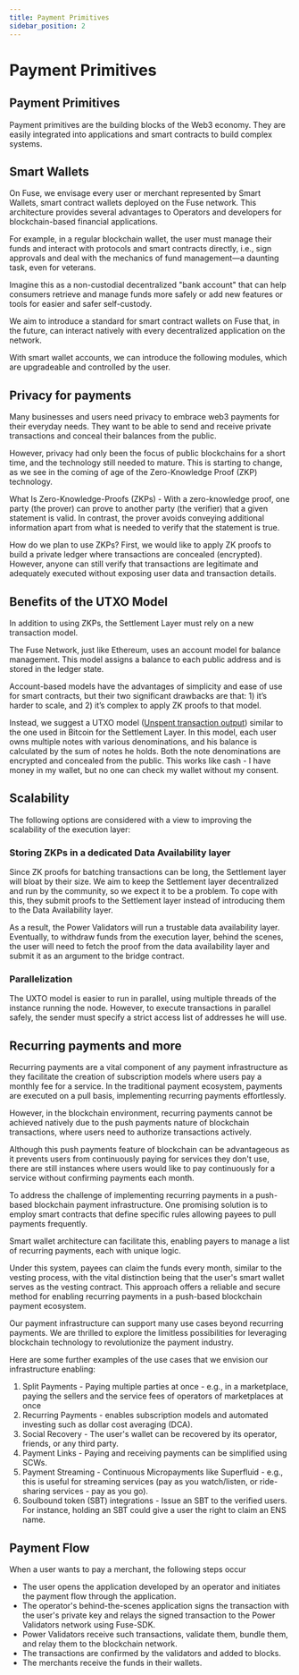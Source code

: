 ```yaml
---
title: Payment Primitives
sidebar_position: 2
---
```

# Payment Primitives

## Payment Primitives

Payment primitives are the building blocks of the Web3 economy. They are easily integrated into applications and smart contracts to build complex systems.

## Smart Wallets

On Fuse, we envisage every user or merchant represented by Smart Wallets, smart contract wallets deployed on the Fuse network. This architecture provides several advantages to Operators and developers for blockchain-based financial applications.

For example, in a regular blockchain wallet, the user must manage their funds and interact with protocols and smart contracts directly, i.e., sign approvals and deal with the mechanics of fund management—a daunting task, even for veterans.

Imagine this as a non-custodial decentralized "bank account" that can help consumers retrieve and manage funds more safely or add new features or tools for easier and safer self-custody.

We aim to introduce a standard for smart contract wallets on Fuse that, in the future, can interact natively with every decentralized application on the network.

With smart wallet accounts, we can introduce the following modules, which are upgradeable and controlled by the user.

## Privacy for payments

Many businesses and users need privacy to embrace web3 payments for their everyday needs. They want to be able to send and receive private transactions and conceal their balances from the public.

However, privacy had only been the focus of public blockchains for a short time, and the technology still needed to mature. This is starting to change, as we see in the coming of age of the Zero-Knowledge Proof (ZKP) technology.

What Is Zero-Knowledge-Proofs (ZKPs) - With a zero-knowledge proof, one party (the prover) can prove to another party (the verifier) that a given statement is valid. In contrast, the prover avoids conveying additional information apart from what is needed to verify that the statement is true.

How do we plan to use ZKPs? First, we would like to apply ZK proofs to build a private ledger where transactions are concealed (encrypted). However, anyone can still verify that transactions are legitimate and adequately executed without exposing user data and transaction details.

## Benefits of the UTXO Model

In addition to using ZKPs, the Settlement Layer must rely on a new transaction model.

The Fuse Network, just like Ethereum, uses an account model for balance management. This model assigns a balance to each public address and is stored in the ledger state.&#x20;

Account-based models have the advantages of simplicity and ease of use for smart contracts, but their two significant drawbacks are that: 1) it’s harder to scale, and 2) it’s complex to apply ZK proofs to that model.

Instead, we suggest a UTXO model ([Unspent transaction output](https://en.wikipedia.org/wiki/Unspent\_transaction\_output)) similar to the one used in Bitcoin for the Settlement Layer. In this model, each user owns multiple notes with various denominations, and his balance is calculated by the sum of notes he holds. Both the note denominations are encrypted and concealed from the public. This works like cash - I have money in my wallet, but no one can check my wallet without my consent.&#x20;

## Scalability

The following options are considered with a view to improving the scalability of the execution layer:

### Storing ZKPs in a dedicated Data Availability layer

Since ZK proofs for batching transactions can be long, the Settlement layer will bloat by their size. We aim to keep the Settlement layer decentralized and run by the community, so we expect it to be a problem. To cope with this, they submit proofs to the Settlement layer instead of introducing them to the Data Availability layer.&#x20;

As a result, the Power Validators will run a trustable data availability layer. Eventually, to withdraw funds from the execution layer, behind the scenes, the user will need to fetch the proof from the data availability layer and submit it as an argument to the bridge contract.&#x20;

### Parallelization

The UXTO model is easier to run in parallel, using multiple threads of the instance running the node. However, to execute transactions in parallel safely, the sender must specify a strict access list of addresses he will use.

## Recurring payments and more

Recurring payments are a vital component of any payment infrastructure as they facilitate the creation of subscription models where users pay a monthly fee for a service. In the traditional payment ecosystem, payments are executed on a pull basis, implementing recurring payments effortlessly.&#x20;

However, in the blockchain environment, recurring payments cannot be achieved natively due to the push payments nature of blockchain transactions, where users need to authorize transactions actively.

Although this push payments feature of blockchain can be advantageous as it prevents users from continuously paying for services they don't use, there are still instances where users would like to pay continuously for a service without confirming payments each month.

To address the challenge of implementing recurring payments in a push-based blockchain payment infrastructure. One promising solution is to employ smart contracts that define specific rules allowing payees to pull payments frequently.&#x20;

Smart wallet architecture can facilitate this, enabling payers to manage a list of recurring payments, each with unique logic.

Under this system, payees can claim the funds every month, similar to the vesting process, with the vital distinction being that the user's smart wallet serves as the vesting contract. This approach offers a reliable and secure method for enabling recurring payments in a push-based blockchain payment ecosystem.

Our payment infrastructure can support many use cases beyond recurring payments. We are thrilled to explore the limitless possibilities for leveraging blockchain technology to revolutionize the payment industry.&#x20;

Here are some further examples of the use cases that we envision our infrastructure enabling:

1. Split Payments - Paying multiple parties at once - e.g., in a marketplace, paying the sellers and the service fees of operators of marketplaces at once&#x20;
2. Recurring Payments - enables subscription models and automated investing such as dollar cost averaging (DCA).
3. Social Recovery - The user's wallet can be recovered by its operator, friends, or any third party.&#x20;
4. Payment Links - Paying and receiving payments can be simplified using SCWs.&#x20;
5. Payment Streaming - Continuous Micropayments like Superfluid - e.g., this is useful for streaming services (pay as you watch/listen, or ride-sharing services - pay as you go).
6. Soulbound token (SBT) integrations - Issue an SBT to the verified users. For instance, holding an SBT could give a user the right to claim an ENS name.

## Payment Flow

When a user wants to pay a merchant, the following steps occur

* The user opens the application developed by an operator and initiates the payment flow through the application.
* The operator's behind-the-scenes application signs the transaction with the user's private key and relays the signed transaction to the Power Validators network using Fuse-SDK.
* Power Validators receive such transactions, validate them, bundle them, and relay them to the blockchain network.
* The transactions are confirmed by the validators and added to blocks.
* The merchants receive the funds in their wallets.
